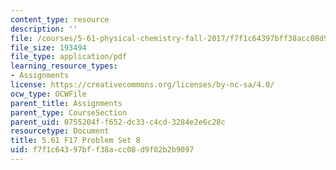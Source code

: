 ```yaml
---
content_type: resource
description: ''
file: /courses/5-61-physical-chemistry-fall-2017/f7f1c64397bff38acc08d9f02b2b9097_MIT5_61F17_pset8.pdf
file_size: 193494
file_type: application/pdf
learning_resource_types:
- Assignments
license: https://creativecommons.org/licenses/by-nc-sa/4.0/
ocw_type: OCWFile
parent_title: Assignments
parent_type: CourseSection
parent_uid: 0755204f-f652-dc33-c4cd-3284e2e6c28c
resourcetype: Document
title: 5.61 F17 Problem Set 8
uid: f7f1c643-97bf-f38a-cc08-d9f02b2b9097
---
```

